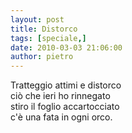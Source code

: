 ```yaml
---
layout: post
title: Distorco
tags: [speciale,]
date: 2010-03-03 21:06:00
author: pietro
---
```

Tratteggio attimi e distorco<br/>ciò che ieri ho rinnegato<br/>stiro il foglio accartocciato<br/>c'è una fata in ogni orco.
